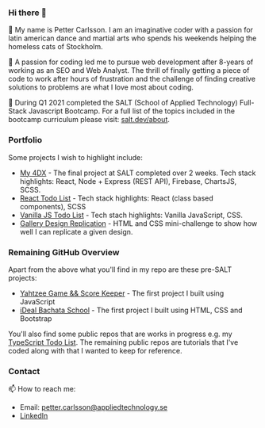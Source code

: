 ### Hi there 👋

🌱 My name is Petter Carlsson. I am an imaginative coder with a passion for latin american dance and martial arts who spends his weekends helping the homeless cats of Stockholm.

🌱 A passion for coding led me to pursue web development after 8-years of working as an SEO and Web Analyst. The thrill of finally getting a piece of code to work after hours of frustration and the challenge of finding creative solutions to problems are what I love most about coding.

🌱 During Q1 2021 completed the SALT (School of Applied Technology) Full-Stack Javascript Bootcamp. For a full list of the topics included in the bootcamp curriculum please visit: [salt.dev/about](https://salt.dev/about).

### Portfolio

Some projects I wish to highlight include:
* [My 4DX](https://github.com/petter0619/my-4dx) - The final project at SALT completed over 2 weeks. Tech stack highlights: React, Node + Express (REST API), Firebase, ChartsJS, SCSS.
* [React Todo List](https://github.com/petter0619/react-todo-list) - Tech stack highlights: React (class based components), SCSS
* [Vanilla JS Todo List](https://github.com/petter0619/vanilla-js-todo-list) - Tech stach highlights: Vanilla JavaScript, CSS.
* [Gallery Design Replication](https://github.com/petter0619/copy-a-design) - HTML and CSS mini-challenge to show how well I can replicate a given design.

### Remaining GitHub Overview

Apart from the above what you'll find in my repo are these pre-SALT projects:
* [Yahtzee Game && Score Keeper](https://github.com/petter0619/yahtzeeScoreKeeper_repo) - The first project I built using JavaScript
* [iDeal Bachata School](https://github.com/petter0619/milestoneProjectOne) - The first project I built using HTML, CSS and Bootstrap

You'll also find some public repos that are works in progress e.g. my [TypeScript Todo List](https://github.com/petter0619/react-typescript-todo-list). The remaining public repos are tutorials that I've coded along with that I wanted to keep for reference.

### Contact

📫 How to reach me:
* Email: petter.carlsson@appliedtechnology.se
* [LinkedIn](https://www.linkedin.com/in/petter0619/)

<!--
**petter0619/petter0619** is a ✨ _special_ ✨ repository because its `README.md` (this file) appears on your GitHub profile.

Here are some ideas to get you started:

- 🔭 I’m currently working on ...
- 🌱 I’m currently learning ...
- 👯 I’m looking to collaborate on ...
- 🤔 I’m looking for help with ...
- 💬 Ask me about ...
- 📫 How to reach me: ...
- 😄 Pronouns: ...
- ⚡ Fun fact: ...
-->
